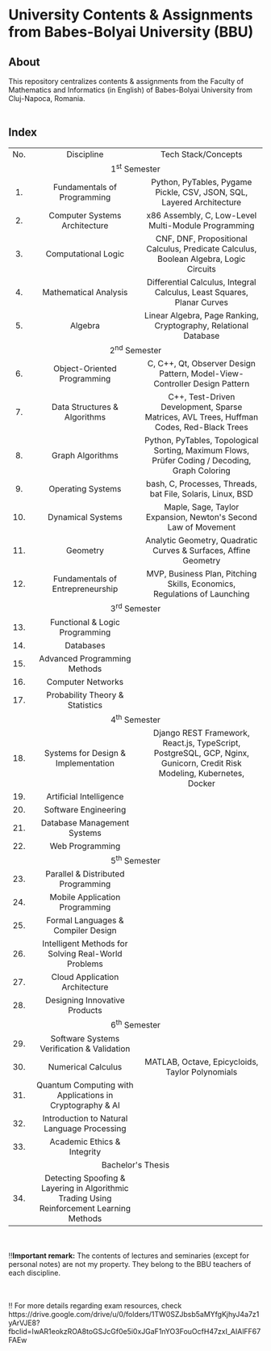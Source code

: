 <h1>University Contents & Assignments from Babes-Bolyai University (BBU)</h1>

<h2>About</h2>
<p>This repository centralizes contents & assignments from the Faculty of Mathematics and Informatics (in English) of Babes-Bolyai University from Cluj-Napoca, Romania.<br><br></p>

<h2>Index</h2>
<table>
  <tr align="center">
    <td>No.</td>
    <td> Discipline </td>
    <td> Tech Stack/Concepts </td> 
  </tr>
  <tr align="center">
    <td colspan="3">1<sup>st</sup> Semester </td>
  </tr>
  <tr align="center">
    <td> 1. </td>
    <td> Fundamentals of Programming </td>
    <td> Python, PyTables, Pygame Pickle, CSV, JSON, SQL, Layered Architecture </td>
  </tr>
  <tr align="center">
    <td> 2. </td>
    <td>Computer Systems Architecture</td>
    <td> x86 Assembly, C, Low-Level Multi-Module Programming </td>
  </tr>
  <tr align="center">
    <td> 3. </td>
    <td> Computational Logic </td>
    <td> CNF, DNF, Propositional Calculus, Predicate Calculus, Boolean Algebra, Logic Circuits </td>
  </tr>
  <tr align="center">
    <td> 4. </td>
    <td> Mathematical Analysis </td>
    <td> Differential Calculus, Integral Calculus, Least Squares, Planar Curves </td>
  </tr>
  <tr align="center">
    <td> 5. </td>
    <td> Algebra </td>
    <td> Linear Algebra, Page Ranking, Cryptography, Relational Database </td>
  </tr>
  <tr align="center">
    <td colspan="3">2<sup>nd</sup> Semester</td>
  </tr>
  <tr align="center">
    <td> 6. </td>
    <td> Object-Oriented Programming </td>
    <td> C, C++, Qt, Observer Design Pattern, Model-View-Controller Design Pattern </td>
  </tr>
  <tr align="center">
    <td> 7. </td>
    <td> Data Structures & Algorithms </td>
    <td> C++, Test-Driven Development, Sparse Matrices, AVL Trees, Huffman Codes, Red-Black Trees </td>
  </tr>
  <tr align="center">
    <td> 8. </td>
    <td> Graph Algorithms </td>
    <td> Python, PyTables, Topological Sorting, Maximum Flows, Prüfer Coding / Decoding, Graph Coloring </td>
  </tr>
  <tr align="center">
    <td> 9. </td>
    <td> Operating Systems </td>
    <td> bash, C, Processes, Threads, bat File, Solaris, Linux, BSD </td>
  </tr>
  <tr align="center">
    <td> 10. </td>
    <td> Dynamical Systems </td>
    <td> Maple, Sage, Taylor Expansion, Newton's Second Law of Movement </td>
  </tr>
  <tr align="center">
    <td> 11. </td>
    <td> Geometry </td>
    <td> Analytic Geometry, Quadratic Curves & Surfaces, Affine Geometry </td>
  </tr>
  <tr align="center">
    <td> 12. </td>
    <td> Fundamentals of Entrepreneurship </td>
    <td> MVP, Business Plan, Pitching Skills, Economics, Regulations of Launching </td>
  </tr>
  <tr align="center">
    <td colspan="3">3<sup>rd</sup> Semester</td>
  </tr>
  <tr align="center">
    <td> 13. </td>
    <td> Functional & Logic Programming </td>
    <td>  </td>
  </tr>
  <tr align="center">
    <td> 14. </td>
    <td> Databases </td>
    <td>  </td>
  </tr>
  <tr align="center">
    <td> 15. </td>
    <td> Advanced Programming Methods </td>
    <td>  </td>
  </tr>
  <tr align="center">
    <td> 16. </td>
    <td> Computer Networks </td>
    <td>  </td>
  </tr>
  <tr align="center">
    <td> 17. </td>
    <td> Probability Theory & Statistics </td>
    <td>  </td>
  </tr>
  <tr align="center">
    <td colspan="3">4<sup>th</sup> Semester</td>
  </tr>
  <tr align="center">
    <td> 18. </td>
    <td> Systems for Design & Implementation </td>
    <td> Django REST Framework, React.js, TypeScript, PostgreSQL, GCP, Nginx, Gunicorn, Credit Risk Modeling, Kubernetes, Docker </td>
  </tr>
  <tr align="center">
    <td> 19. </td>
    <td> Artificial Intelligence </td>
    <td>  </td>
  </tr>
  <tr align="center">
    <td> 20. </td>
    <td> Software Engineering </td>
    <td>  </td>
  </tr>
  <tr align="center">
    <td> 21. </td>
    <td> Database Management Systems </td>
    <td>  </td>
  </tr>
  <tr align="center">
    <td> 22. </td>
    <td> Web Programming </td>
    <td>  </td>
  </tr>
  <tr align="center">
    <td colspan="3">5<sup>th</sup> Semester</td>
  </tr>
  <tr align="center">
    <td> 23. </td>
    <td> Parallel & Distributed Programming </td>
    <td>  </td>
  </tr>
  <tr align="center">
    <td> 24. </td>
    <td> Mobile Application Programming </td>
    <td>  </td>
  </tr>
  <tr align="center">
    <td> 25. </td>
    <td> Formal Languages & Compiler Design </td>
    <td>  </td>
  </tr>
  <tr align="center">
    <td> 26. </td>
    <td> Intelligent Methods for Solving Real-World Problems </td>
    <td>  </td>
  </tr>
  <tr align="center">
    <td> 27. </td>
    <td> Cloud Application Architecture </td>
    <td>  </td>
  </tr>
  <tr align="center">
    <td> 28. </td>
    <td> Designing Innovative Products </td>
    <td>  </td>
  </tr>
  <tr align="center">
    <td colspan="3">6<sup>th</sup> Semester</td>
  </tr>
  <tr align="center">
    <td> 29. </td>
    <td> Software Systems Verification & Validation </td>
    <td>  </td>
  </tr>
  <tr align="center">
    <td> 30. </td>
    <td> Numerical Calculus </td>
    <td> MATLAB, Octave, Epicycloids, Taylor Polynomials </td>
  </tr>
  <tr align="center">
    <td> 31. </td>
    <td> Quantum Computing with Applications in Cryptography & AI </td>
    <td>  </td>
  </tr>
  <tr align="center">
    <td> 32. </td>
    <td> Introduction to Natural Language Processing </td>
    <td>  </td>
  </tr>
  <tr align="center">
    <td> 33. </td>
    <td> Academic Ethics & Integrity </td>
    <td>  </td>
  </tr>
  <tr align="center">
    <td colspan="3">Bachelor's Thesis</td>
  </tr>
  <tr align="center">
    <td> 34. </td>
    <td> Detecting Spoofing & Layering in Algorithmic Trading Using Reinforcement Learning Methods </td>
    <td>  </td>
  </tr>
</table>

<p>
  <br><br>‼️<b>Important remark:</b> The contents of lectures and seminaries (except for personal notes) are not my property. They belong to the BBU teachers of each discipline.
</p>
<p><br><br>‼️ For more details regarding exam resources, check https://drive.google.com/drive/u/0/folders/1TW0SZJbsb5aMYfgKjhyJ4a7z1yArVJE8?fbclid=IwAR1eokzROA8toGSJcGf0e5i0xJGaF1nYO3FouOcfH47zxI_AIAlFF67FAEw</p>

